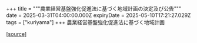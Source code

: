 +++
title = """農業経営基盤強化促進法に基づく地域計画の決定及び公告"""
date = 2025-03-31T04:00:00.000Z
expiryDate = 2025-05-10T17:21:27.029Z
tags = ["kuriyama"]
+++
農業経営基盤強化促進法に基づく地域計画

[[source]](https://www.town.kuriyama.hokkaido.jp/soshiki/50/31203.html)
